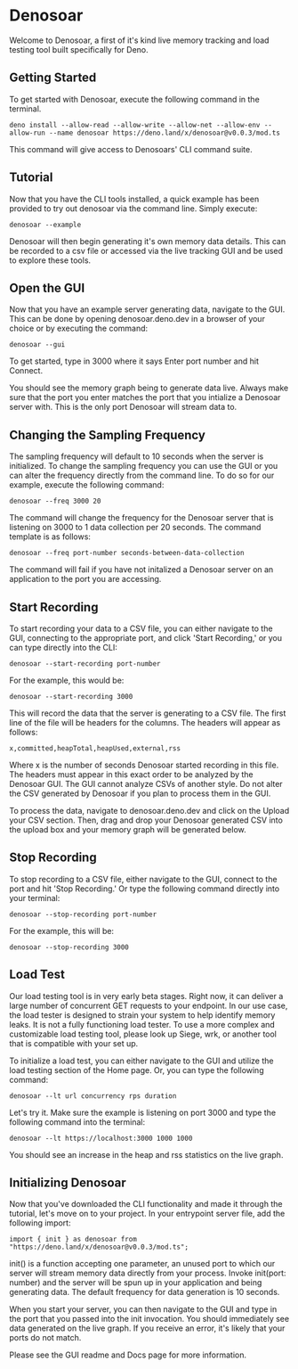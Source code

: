# Denosoar

Welcome to Denosoar, a first of it's kind live memory tracking and load testing tool built specifically for Deno.

## Getting Started

To get started with Denosoar, execute the following command in the terminal. 

    deno install --allow-read --allow-write --allow-net --allow-env --allow-run --name denosoar https://deno.land/x/denosoar@v0.0.3/mod.ts
    
This command will give access to Denosoars' CLI command suite. 

## Tutorial

Now that you have the CLI tools installed, a quick example has been provided to try out denosoar via the command line. Simply execute: 

    denosoar --example
    
Denosoar will then begin generating it's own memory data details. This can be recorded to a csv file or accessed via the live tracking GUI and be used to explore these tools. 


## Open the GUI

Now that you have an example server generating data, navigate to the GUI. This can be done by opening denosoar.deno.dev in a browser of your choice or by executing the command: 
    
    denosoar --gui
    
To get started, type in 3000 where it says Enter port number and hit Connect. 

You should see the memory graph being to generate data live. Always make sure that the port you enter matches the port that you intialize a Denosoar server with. This is the only port Denosoar will stream data to. 


## Changing the Sampling Frequency 

The sampling frequency will default to 10 seconds when the server is initialized. To change the sampling frequency you can use the GUI or you can alter the frequency directly from the command line. To do so for our example, execute the following command: 

    denosoar --freq 3000 20
    
The command will change the frequency for the Denosoar server that is listening on 3000 to 1 data collection per 20 seconds. The command template is as follows: 

    denosoar --freq port-number seconds-between-data-collection
    
The command will fail if you have not initalized a Denosoar server on an application to the port you are accessing. 


## Start Recording

To start recording your data to a CSV file, you can either navigate to the GUI, connecting to the appropriate port, and click 'Start Recording,' or you can type directly into the CLI: 

    denosoar --start-recording port-number
    
For the example, this would be: 
    
    denosoar --start-recording 3000
    
This will record the data that the server is generating to a CSV file. The first line of the file will be headers for the columns. The headers will appear as follows: 

    x,committed,heapTotal,heapUsed,external,rss
    
Where x is the number of seconds Denosoar started recording in this file. The headers must appear in this exact order to be analyzed by the Denosoar GUI. The GUI cannot analyze CSVs of another style. Do not alter the CSV generated by Denosoar if you plan to process them in the GUI. 

To process the data, navigate to denosoar.deno.dev and click on the Upload your CSV section. Then, drag and drop your Denosoar generated CSV into the upload box and your memory graph will be generated below. 


## Stop Recording

To stop recording to a CSV file, either navigate to the GUI, connect to the port and hit 'Stop Recording.' Or type the following command directly into your terminal: 

    denosoar --stop-recording port-number
    
For the example, this will be: 
    
    denosoar --stop-recording 3000
   
## Load Test 

Our load testing tool is in very early beta stages. Right now, it can deliver a large number of concurrent GET requests to your endpoint. In our use case, the load tester is designed to strain your system to help identify memory leaks. It is not a fully functioning load tester. To use a more complex and customizable load testing tool, please look up Siege, wrk, or another tool that is compatible with your set up.

To initialize a load test, you can either navigate to the GUI and utilize the load testing section of the Home page. Or, you can type the following command: 

    denosoar --lt url concurrency rps duration
    
Let's try it. Make sure the example is listening on port 3000 and type the following command into the terminal: 

    denosoar --lt https://localhost:3000 1000 1000 

You should see an increase in the heap and rss statistics on the live graph.

## Initializing Denosoar

Now that you've downloaded the CLI functionality and made it through the tutorial, let's move on to your project. In your entrypoint server file, add the following import: 

    import { init } as denosoar from "https://deno.land/x/denosoar@v0.0.3/mod.ts";
    
init() is a function accepting one parameter, an unused port to which our server will stream memory data directly from your process. Invoke init(port: number) and the server will be spun up in your application and being generating data. The default frequency for data generation is 10 seconds. 

When you start your server, you can then navigate to the GUI and type in the port that you passed into the init invocation. You should immediately see data generated on the live graph. If you receive an error, it's likely that your ports do not match.

Please see the GUI readme and Docs page for more information.